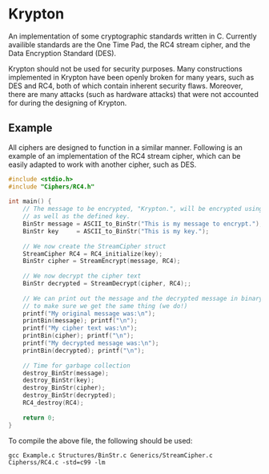# Krypton
An implementation of some cryptographic standards written in C. Currently availible standards are the One Time Pad, the RC4 stream cipher, and the Data Encryption Standard (DES).

Krypton should not be used for security purposes. Many constructions implemented in Krypton have been openly broken for many years, such as DES and RC4, both of which contain inherent security flaws. Moreover, there are many attacks (such as hardware attacks) that were not accounted for during the designing of Krypton.

## Example
All ciphers are designed to function in a similar manner. Following is an example of an implementation of the RC4 stream cipher, which can be easily adapted to work with another cipher, such as DES.

```C
#include <stdio.h>                                                              
#include "Ciphers/RC4.h"                                                        
                                                                                
int main() {                                                                    
    // The message to be encrypted, "Krypton.", will be encrypted using RC4,    
    // as well as the defined key.
    BinStr message = ASCII_to_BinStr("This is my message to encrypt.");                               
    BinStr key     = ASCII_to_BinStr("This is my key.");                               
                                                                                
    // We now create the StreamCipher struct                                       
    StreamCipher RC4 = RC4_initialize(key);                               
    BinStr cipher = StreamEncrypt(message, RC4);                                 
                                                                                
    // We now decrypt the cipher text                                           
    BinStr decrypted = StreamDecrypt(cipher, RC4);;                               
                                                                                
    // We can print out the message and the decrypted message in binary         
    // to make sure we get the same thing (we do!)                              
    printf("My original message was:\n");                                       
    printBin(message); printf("\n");                                            
    printf("My cipher text was:\n");
    printBin(cipher); printf("\n");
    printf("My decrypted message was:\n");                                      
    printBin(decrypted); printf("\n");                                          
                                                                                
    // Time for garbage collection                                              
    destroy_BinStr(message);                                                    
    destroy_BinStr(key);                                                        
    destroy_BinStr(cipher);                                                     
    destroy_BinStr(decrypted);                                                  
    RC4_destroy(RC4);                                                           
                                                                                
    return 0;                                                                   
}     
```

To compile the above file, the following should be used:

```Shell
gcc Example.c Structures/BinStr.c Generics/StreamCipher.c Cipherss/RC4.c -std=c99 -lm
```
